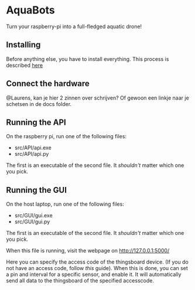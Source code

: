 # AquaBots

Turn your raspberry-pi into a full-fledged aquatic drone!


## Installing

Before anything else, you have to install everything. This process is described [here](/INSTALL.md)

## Connect the hardware

@Laurens, kan je hier 2 zinnen over schrijven? Of gewoon een linkje naar je schetsen in de docs folder.


## Running the API

On the raspberry pi, run one of the following files:

- src/API/api.exe
- src/API/api.py

The first is an executable of the second file. It *shouldn't* matter which one you pick.

## Running the GUI

On the host laptop, run one of the following files:

- src/GUI/gui.exe
- src/GUI/gui.py

The first is an executable of the second file. It *shouldn't* matter which one you pick.

When this file is running, visit the webpage on http://127.0.0.1:5000/ 

Here you can specify the access code of the thingsboard device. (If you do not have an access code, follow *this* guide). When this is done, you can set a pin and interval for a specific sensor, and enable it. It will automatically send all data to the thingsboard of the specified accesscode.